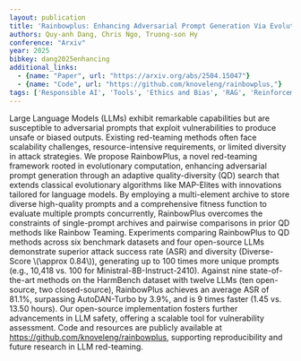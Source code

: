 ```yaml
---
layout: publication
title: 'Rainbowplus: Enhancing Adversarial Prompt Generation Via Evolutionary Quality-diversity Search'
authors: Quy-anh Dang, Chris Ngo, Truong-son Hy
conference: "Arxiv"
year: 2025
bibkey: dang2025enhancing
additional_links:
  - {name: "Paper", url: "https://arxiv.org/abs/2504.15047"}
  - {name: "Code", url: "https://github.com/knoveleng/rainbowplus,"}
tags: ['Responsible AI', 'Tools', 'Ethics and Bias', 'RAG', 'Reinforcement Learning', 'Security', 'Has Code', 'Prompting']
---
```

Large Language Models (LLMs) exhibit remarkable capabilities but are
susceptible to adversarial prompts that exploit vulnerabilities to produce
unsafe or biased outputs. Existing red-teaming methods often face scalability
challenges, resource-intensive requirements, or limited diversity in attack
strategies. We propose RainbowPlus, a novel red-teaming framework rooted in
evolutionary computation, enhancing adversarial prompt generation through an
adaptive quality-diversity (QD) search that extends classical evolutionary
algorithms like MAP-Elites with innovations tailored for language models. By
employing a multi-element archive to store diverse high-quality prompts and a
comprehensive fitness function to evaluate multiple prompts concurrently,
RainbowPlus overcomes the constraints of single-prompt archives and pairwise
comparisons in prior QD methods like Rainbow Teaming. Experiments comparing
RainbowPlus to QD methods across six benchmark datasets and four open-source
LLMs demonstrate superior attack success rate (ASR) and diversity
(Diverse-Score \\(\approx 0.84\\)), generating up to 100 times more unique prompts
(e.g., 10,418 vs. 100 for Ministral-8B-Instruct-2410). Against nine
state-of-the-art methods on the HarmBench dataset with twelve LLMs (ten
open-source, two closed-source), RainbowPlus achieves an average ASR of 81.1%,
surpassing AutoDAN-Turbo by 3.9%, and is 9 times faster (1.45 vs. 13.50 hours).
Our open-source implementation fosters further advancements in LLM safety,
offering a scalable tool for vulnerability assessment. Code and resources are
publicly available at https://github.com/knoveleng/rainbowplus, supporting
reproducibility and future research in LLM red-teaming.

